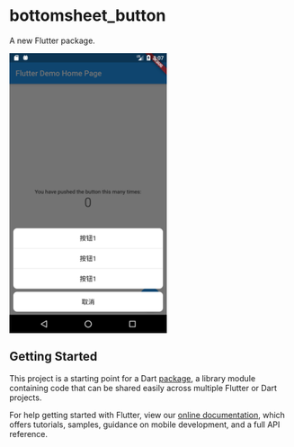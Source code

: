 # bottomsheet_button

A new Flutter package.
<div align=left>
<img src="https://github.com/flutter-studio/bottomsheet_button/blob/master/Screenshot_1568185662.png" width = "280" alt="图片名称" align=center />
</div>

## Getting Started

This project is a starting point for a Dart
[package](https://flutter.dev/developing-packages/),
a library module containing code that can be shared easily across
multiple Flutter or Dart projects.

For help getting started with Flutter, view our 
[online documentation](https://flutter.dev/docs), which offers tutorials, 
samples, guidance on mobile development, and a full API reference.
